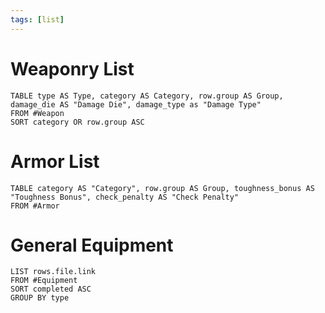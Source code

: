 ```yaml
---
tags: [list]
---
```

# Weaponry List
```dataview
TABLE type AS Type, category AS Category, row.group AS Group, damage_die AS "Damage Die", damage_type as "Damage Type"
FROM #Weapon
SORT category OR row.group ASC 
```
# Armor List
```dataview
TABLE category AS "Category", row.group AS Group, toughness_bonus AS "Toughness Bonus", check_penalty AS "Check Penalty"
FROM #Armor
```
# General Equipment
```dataview
LIST rows.file.link
FROM #Equipment
SORT completed ASC
GROUP BY type
```